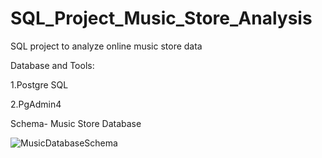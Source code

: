 # SQL_Project_Music_Store_Analysis

SQL project to analyze online music store data

Database and Tools:

1.Postgre SQL

2.PgAdmin4

Schema- Music Store Database


![MusicDatabaseSchema](https://github.com/Nikki9529/SQL-Project/assets/138506756/5d009d6e-c5d3-4cdd-8e98-7f9c2cadeb26)
